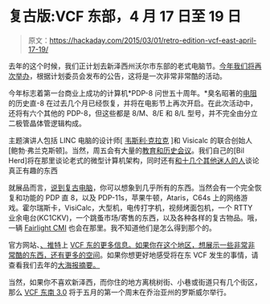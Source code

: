 # 复古版:VCF 东部，4 月 17 日至 19 日

> 原文：<https://hackaday.com/2015/03/01/retro-edition-vcf-east-april-17-19/>

去年的这个时候，我们正计划去新泽西州沃尔市东部的老式电脑节。[今年我们将再次举办](http://www.vintage.org/2015/east/)，根据计划委员会发布的公告，这将是一次非常非常酷的活动。

今年标志着第一台商业上成功的计算机*PDP-8 问世五十周年。*臭名昭著的[电阻](http://www.resistors.org/index.php/Main_Page)的历史直-8 在过去几个月已经恢复，并将在电影节上再次开启。在此次活动中，还将有六个其他的 PDP-8，但这些都是 8/M、8/E 和 8/L 型号，并不完全由分立二极管晶体管逻辑构成。

主题演讲人包括 LINC 电脑的设计师[ [韦斯利·克拉克](http://en.wikipedia.org/wiki/Wesley_A._Clark) ]和 Visicalc 的联合创始人[鲍勃·弗兰克斯顿]。当然，周五会有大量的[教育和历史会议](http://www.vintage.org/2015/east/session.php)。我们自己的[Bil Herd]将在那里谈论老式的微型计算机架构，同时还有[和十几个其他迷人的人](http://www.vintage.org/2015/east/session.php)谈论真正有趣的东西

就展品而言，[说到复古电脑](http://www.vintage.org/2015/east/exhibit.php)，你可以想象到几乎所有的东西。当然会有一个完全恢复和功能的 PDP 直 8，以及 PDP-11s，苹果牛顿，Ataris，C64s 上的网络游戏。霍尔瑞斯卡，VisiCalc，大型机，电传打字机，视频烤面包机，一个 RTTY 业余电台(KC1CKV)，一个跳蚤市场/寄售的东西，以及各种各样的复古物品。哦，一辆 [Fairlight CMI](http://en.wikipedia.org/wiki/Fairlight_CMI) 也会在那里。我不知道他们是怎么得到那个的。

官方网站、[、](https://www.facebook.com/vcfeast)[推特](https://twitter.com/vcfeast)上 [VCF 东的更多信息。如果你在这个地区，想展示一些非常非常酷的东西，](http://www.vintage.org/2015/east/)[还有更多的空间](http://www.vintage.org/2015/east/exhibit.php)。如果你想更好地感受将在东 VCF 发生的事情，请查看我们去年的[大海报摘要。](http://hackaday.com/2014/04/09/vcf-east-wrapup-megapost/)

当然，如果你不喜欢新泽西，而你住的地方离桃树街、小巷或街道只有几个街区，那么 [VCF 东南 3.0](http://www.vintage.org/2015/southeast/) 将于五月的第一个周末在乔治亚州的罗斯威尔举行。